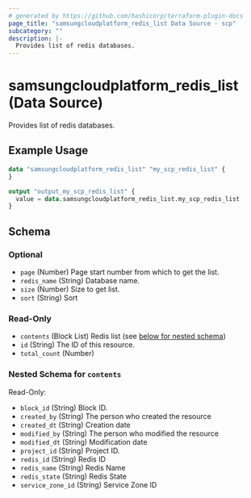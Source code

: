 ```yaml
---
# generated by https://github.com/hashicorp/terraform-plugin-docs
page_title: "samsungcloudplatform_redis_list Data Source - scp"
subcategory: ""
description: |-
  Provides list of redis databases.
---
```


# samsungcloudplatform_redis_list (Data Source)

Provides list of redis databases.

## Example Usage

```terraform
data "samsungcloudplatform_redis_list" "my_scp_redis_list" {
}

output "output_my_scp_redis_list" {
  value = data.samsungcloudplatform_redis_list.my_scp_redis_list
}
```

<!-- schema generated by tfplugindocs -->
## Schema

### Optional

- `page` (Number) Page start number from which to get the list.
- `redis_name` (String) Database name.
- `size` (Number) Size to get list.
- `sort` (String) Sort

### Read-Only

- `contents` (Block List) Redis list (see [below for nested schema](#nestedblock--contents))
- `id` (String) The ID of this resource.
- `total_count` (Number)

<a id="nestedblock--contents"></a>
### Nested Schema for `contents`

Read-Only:

- `block_id` (String) Block ID.
- `created_by` (String) The person who created the resource
- `created_dt` (String) Creation date
- `modified_by` (String) The person who modified the resource
- `modified_dt` (String) Modification date
- `project_id` (String) Project ID.
- `redis_id` (String) Redis ID
- `redis_name` (String) Redis Name
- `redis_state` (String) Redis State
- `service_zone_id` (String) Service Zone ID


